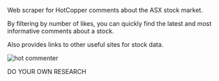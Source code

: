 Web scraper for HotCopper comments about the ASX stock market.

By filtering by number of likes, you can quickly find the latest and most informative comments about a stock.

Also provides links to other useful sites for stock data.

![hot commenter](https://i.imgur.com/zS7E1rO.png)

DO YOUR OWN RESEARCH